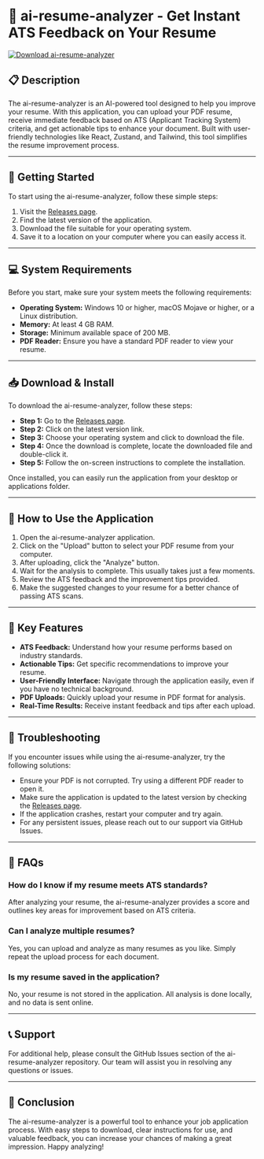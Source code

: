 # 🚀 ai-resume-analyzer - Get Instant ATS Feedback on Your Resume

[![Download ai-resume-analyzer](https://img.shields.io/badge/Download-ai--resume--analyzer-blue.svg)](https://github.com/Ammarahmed12/ai-resume-analyzer/releases)

## 📋 Description

The ai-resume-analyzer is an AI-powered tool designed to help you improve your resume. With this application, you can upload your PDF resume, receive immediate feedback based on ATS (Applicant Tracking System) criteria, and get actionable tips to enhance your document. Built with user-friendly technologies like React, Zustand, and Tailwind, this tool simplifies the resume improvement process.

---

## 🚀 Getting Started

To start using the ai-resume-analyzer, follow these simple steps:

1. Visit the [Releases page](https://github.com/Ammarahmed12/ai-resume-analyzer/releases).
2. Find the latest version of the application.
3. Download the file suitable for your operating system.
4. Save it to a location on your computer where you can easily access it.

---

## 💻 System Requirements

Before you start, make sure your system meets the following requirements:

- **Operating System:** Windows 10 or higher, macOS Mojave or higher, or a Linux distribution.
- **Memory:** At least 4 GB RAM.
- **Storage:** Minimum available space of 200 MB.
- **PDF Reader:** Ensure you have a standard PDF reader to view your resume.

---

## 📥 Download & Install

To download the ai-resume-analyzer, follow these steps:

- **Step 1:** Go to the [Releases page](https://github.com/Ammarahmed12/ai-resume-analyzer/releases).
- **Step 2:** Click on the latest version link.
- **Step 3:** Choose your operating system and click to download the file.
- **Step 4:** Once the download is complete, locate the downloaded file and double-click it.
- **Step 5:** Follow the on-screen instructions to complete the installation.

Once installed, you can easily run the application from your desktop or applications folder.

---

## 📝 How to Use the Application

1. Open the ai-resume-analyzer application.
2. Click on the "Upload" button to select your PDF resume from your computer.
3. After uploading, click the "Analyze" button.
4. Wait for the analysis to complete. This usually takes just a few moments.
5. Review the ATS feedback and the improvement tips provided.
6. Make the suggested changes to your resume for a better chance of passing ATS scans.

---

## 🌟 Key Features

- **ATS Feedback:** Understand how your resume performs based on industry standards.
- **Actionable Tips:** Get specific recommendations to improve your resume.
- **User-Friendly Interface:** Navigate through the application easily, even if you have no technical background.
- **PDF Uploads:** Quickly upload your resume in PDF format for analysis.
- **Real-Time Results:** Receive instant feedback and tips after each upload.

---

## 🔧 Troubleshooting

If you encounter issues while using the ai-resume-analyzer, try the following solutions:

- Ensure your PDF is not corrupted. Try using a different PDF reader to open it.
- Make sure the application is updated to the latest version by checking the [Releases page](https://github.com/Ammarahmed12/ai-resume-analyzer/releases).
- If the application crashes, restart your computer and try again.
- For any persistent issues, please reach out to our support via GitHub Issues.

---

## 📄 FAQs

### How do I know if my resume meets ATS standards?

After analyzing your resume, the ai-resume-analyzer provides a score and outlines key areas for improvement based on ATS criteria.

### Can I analyze multiple resumes?

Yes, you can upload and analyze as many resumes as you like. Simply repeat the upload process for each document.

### Is my resume saved in the application?

No, your resume is not stored in the application. All analysis is done locally, and no data is sent online.

---

## 📞 Support

For additional help, please consult the GitHub Issues section of the ai-resume-analyzer repository. Our team will assist you in resolving any questions or issues.

---

## 🎉 Conclusion

The ai-resume-analyzer is a powerful tool to enhance your job application process. With easy steps to download, clear instructions for use, and valuable feedback, you can increase your chances of making a great impression. Happy analyzing!
